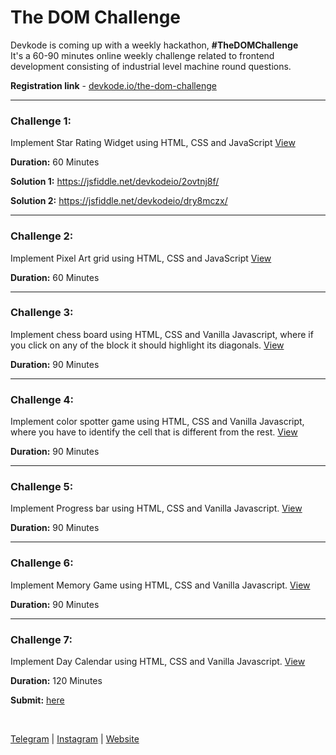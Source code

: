# The DOM Challenge

Devkode is coming up with a weekly hackathon, **#TheDOMChallenge** <br />
It's a 60-90 minutes online weekly challenge related to frontend development consisting of
industrial level machine round questions.

**Registration link** - [devkode.io/the-dom-challenge](https://devkode.io/the-dom-challenge/)

---

### Challenge 1:

Implement Star Rating Widget using HTML, CSS and JavaScript [View](./star-rating/README.md)

**Duration:** 60 Minutes <br/>

**Solution 1:** https://jsfiddle.net/devkodeio/2ovtnj8f/

**Solution 2:** https://jsfiddle.net/devkodeio/dry8mczx/

---

### Challenge 2:

Implement Pixel Art grid using HTML, CSS and JavaScript [View](./pixel-art/README.md)

**Duration:** 60 Minutes <br/>

---

### Challenge 3:

Implement chess board using HTML, CSS and Vanilla Javascript, where if you click on any of the block it should highlight its diagonals. [View](./chess-board/README.md)

**Duration:** 90 Minutes <br/>

---

### Challenge 4:

Implement color spotter game using HTML, CSS and Vanilla Javascript, where you have to identify the cell that is different from the rest. [View](./color-spotter/README.md)

**Duration:** 90 Minutes <br/>

---

### Challenge 5:

Implement Progress bar using HTML, CSS and Vanilla Javascript. [View](./progress-bar/README.md)

**Duration:** 90 Minutes <br/>

---

### Challenge 6:

Implement Memory Game using HTML, CSS and Vanilla Javascript. [View](./memory-game/README.md)

**Duration:** 90 Minutes <br/>

---

### Challenge 7:

Implement Day Calendar using HTML, CSS and Vanilla Javascript. [View](./calendar/README.md)

**Duration:** 120 Minutes <br/>

**Submit:** [here](https://forms.gle/Mjo1sGDwo3qvJZTE6)

<br />

[Telegram](http://t.me/teamdevkode) | [Instagram](https://www.instagram.com/devkode.io/) | [Website](https://learn.devkode.io/)
